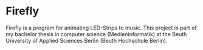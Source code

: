 # Firefly
Firefly is a program for animating LED-Strips to music.
This project is part of my bachelor thesis in computer science (Medieninformatik) at the Beuth University of Applied Sciences Berlin (Beuth Hochschule Berlin).
